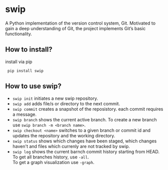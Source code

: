 # swip 
A Python implementation of the version control system, Git. 
Motivated to gain a deep understanding of Git, the project implements 
Git’s basic functionality.

## How to install?
install via pip
```
 pip install swip
```

## How to use swip?
* `swip init` initiates a new swip repository.
* `swip add` adds file/s or directory to the next commit.
* `swip commit` creates a snapshot of the reposistory.
   each commit requires a message.
* `swip branch` shows the current active branch.
    To create a new branch use `swip branch -m <branch name>`.
* `swip checkout <name>` switches to a given branch or commit id
    and updates the repository and the working directory.
* `swip status` shows which changes have been staged, which changes haven't
    and files which currenly are not tracked by swip.
* `swip log` shows the current barnch commit history starting from HEAD.  
    To get all branches history, use `-all`.  
    To get a graph visualization use `-graph`.